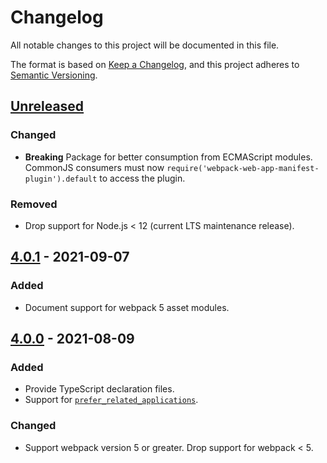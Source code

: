 # Changelog

All notable changes to this project will be documented in this file.

The format is based on [Keep a Changelog](https://keepachangelog.com/en/1.0.0/),
and this project adheres to [Semantic Versioning](https://semver.org/spec/v2.0.0.html).

## [Unreleased]

### Changed

- **Breaking** Package for better consumption from ECMAScript modules. CommonJS consumers must now
  `require('webpack-web-app-manifest-plugin').default` to access the plugin.

### Removed

- Drop support for Node.js < 12 (current LTS maintenance release).

## [4.0.1] - 2021-09-07

### Added

- Document support for webpack 5 asset modules.

## [4.0.0] - 2021-08-09

### Added

- Provide TypeScript declaration files.
- Support for [`prefer_related_applications`](https://developer.mozilla.org/en-US/docs/Web/Manifest/prefer_related_applications).

### Changed

- Support webpack version 5 or greater. Drop support for webpack < 5.

[unreleased]: https://github.com/tumblr/webpack-web-app-manifest-plugin/compare/4.0.1...HEAD
[4.0.1]: https://github.com/tumblr/webpack-web-app-manifest-plugin/compare/v4.0.0...4.0.1
[4.0.0]: https://github.com/tumblr/webpack-web-app-manifest-plugin/compare/v3.0.2...v4.0.0
